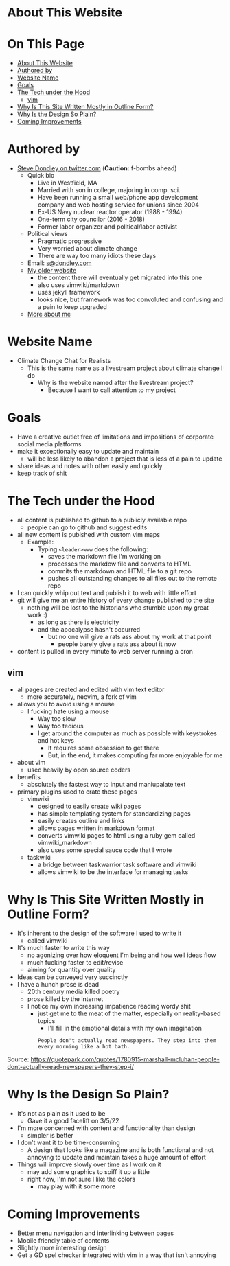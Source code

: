 # About This Website

# On This Page

- [About This Website](#about-this-website)
- [Authored by](#authored-by)
- [Website Name](#website-name)
- [Goals](#goals)
- [The Tech under the Hood](#the-tech-under-the-hood)
    - [vim](#vim)
- [Why Is This Site Written Mostly in Outline Form?](#why-is-this-site-written-mostly-in-outline-form)
- [Why Is the Design So Plain?](#why-is-the-design-so-plain)
- [Coming Improvements](#coming-improvements)

# Authored by

* [Steve Dondley on twitter.com](https://twitter.com/steve_dondley) (**Caution:** f-bombs ahead)
    * Quick bio
        * Live in Westfield, MA
        * Married with son in college, majoring in comp. sci. 
        * Have been running a small web/phone app development company and web hosting service for unions since 2004
        * Ex-US Navy nuclear reactor operator (1988 - 1994)
        * One-term city councilor (2016 - 2018)
        * Former labor organizer and political/labor activist
    * Political views
        * Pragmatic progressive
        * Very worried about climate change
        * There are way too many idiots these days
    * Email: s@dondley.com
    * [My older website](https://steve.dondley.com/)
        * the content there will eventually get migrated into this one 
        * also uses vimwiki/markdown
        * uses jekyll framework
        * looks nice, but framework was too convoluted and confusing and a pain to keep upgraded 
    * [More about me](steve_dondley)

# Website Name
* Climate Change Chat for Realists
    * This is the same name as a livestream project about climate change I do
        * Why is the website named after the livestream project? 
            * Because I want to call attention to my project

# Goals
* Have a creative outlet free of limitations and impositions of corporate social media platforms
* make it exceptionally easy to update and maintain
    * will be less likely to abandon a project that is less of a pain to update 
* share ideas and notes with other easily and quickly
* keep track of shit

# The Tech under the Hood
* all content is published to github to a publicly available repo
    * people can go to github and suggest edits 
* all new content is publshed with custom vim maps
    * Example:
        * Typing `<leader>www` does the following:
            * saves the markdown file I'm working on
            * processes the markdow file and converts to HTML
            * commits the markdown and HTML file to a git repo
            * pushes all outstanding changes to all files out to the remote repo
* I can quickly whip out text and publish it to web with little effort
* git will give me an entire history of every change published to the site
    * nothing will be lost to the historians who stumble upon my great work :) 
        * as long as there is electricity
        * and the apocalypse hasn't occurred
            * but no one will give a rats ass about my work at that point
                * people barely give a rats ass about it now 
* content is pulled in every minute to web server running a cron

## vim
* all pages are created and edited with vim text editor
    * more accurately, neovim, a fork of vim 
* allows you to avoid using a mouse 
    * I fucking hate using a mouse
        * Way too slow
        * Way too tedious
        * I get around the computer as much as possible with keystrokes and hot keys
            * It requires some obsession to get there
            * But, in the end, it makes computing far more enjoyable for me
* about vim
    * used heavily by open source coders 
* benefits 
    * absolutely the fastest way to input and maniupalate text 
* primary plugins used to crate these pages
    * vimwiki
        * designed to easily create wiki pages 
        * has simple templating system for standardizing pages 
        * easily creates outline and links
        * allows pages written in markdown format
        * converts vimwiki pages to html using a ruby gem called vimwiki_markdown
        * also uses some special sauce code that I wrote
    * taskwiki
        * a bridge between taskwarrior task software and vimwiki 
        * allows vimwiki to be the interface for managing tasks

# Why Is This Site Written Mostly in Outline Form?
* It's inherent to the design of the software I used to write it
    * called vimwiki
* It's much faster to write this way
    * no agonizing over how eloquent I'm being and how well ideas flow 
    * much fucking faster to edit/revise
    * aiming for quantity over quality
* Ideas can be conveyed very succinctly
* I have a hunch prose is dead 
    * 20th century media killed poetry 
    * prose killed by the internet 
    * I notice my own increasing impatience reading wordy shit
        * just get me to the meat of the matter, especially on reality-based topics
            * I'll fill in the emotional details with my own imagination 
            ~~~
            People don't actually read newspapers. They step into them every morning like a hot bath.
            ~~~

Source: https://quotepark.com/quotes/1780915-marshall-mcluhan-people-dont-actually-read-newspapers-they-step-i/

# Why Is the Design So Plain?
* It's not as plain as it used to be
    * Gave it a good facelift on 3/5/22 
* I'm more concerned with content and functionality than design
    * simpler is better
* I don't want it to be time-consuming
    * A design that looks like a magazine and is both functional and not annoying to update and maintain takes a huge amount of effort 
* Things will improve slowly over time as I work on it 
    * may add some graphics to spiff it up a little 
    * right now, I'm not sure I like the colors 
        * may play with it some more 

# Coming Improvements
* Better menu navigation and interlinking between pages
* Mobile friendly table of contents
* Slightly more interesting design
* Get a GD spel checker integrated with vim in a way that isn't annoying
